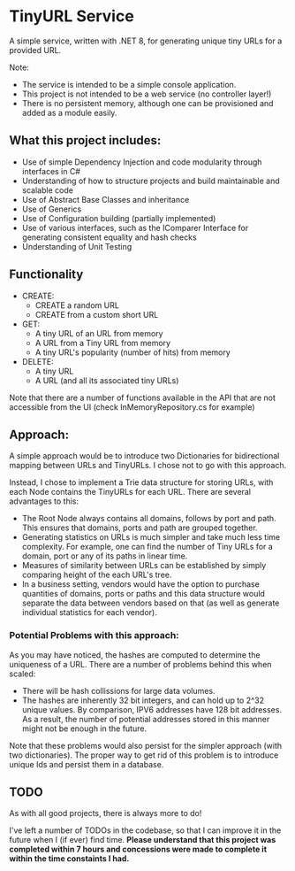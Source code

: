 # TinyURL Service
A simple service, written with .NET 8, for generating unique tiny URLs for a provided URL.

Note:
- The service is intended to be a simple console application.
- This project is not intended to be a web service (no controller layer!)
- There is no persistent memory, although one can be provisioned and added as a module easily. 

## What this project includes:
- Use of simple Dependency Injection and code modularity through interfaces in C#
- Understanding of how to structure projects and build maintainable and scalable code
- Use of Abstract Base Classes and inheritance
- Use of Generics
- Use of Configuration building (partially implemented)
- Use of various interfaces, such as the IComparer Interface for generating consistent equality and hash checks
- Understanding of Unit Testing

## Functionality
- CREATE:
	- CREATE a random URL
	- CREATE from a custom short URL
- GET:
	- A tiny URL of an URL from memory
	- A URL from a Tiny URL from memory
	- A tiny URL's popularity (number of hits) from memory
- DELETE:
	- A tiny URL
	- A URL (and all its associated tiny URLs)

Note that there are a number of functions available in the API that are not accessible from the UI (check InMemoryRepository.cs for example)

## Approach:

A simple approach would be to introduce two Dictionaries for bidirectional mapping between URLs and TinyURLs. I chose not to go with this approach.

Instead, I chose to implement a Trie data structure for storing URLs, with each Node contains the TinyURLs for each URL. There are several advantages to this:
- The Root Node always contains all domains, follows by port and path. This ensures that domains, ports and path are grouped together.
- Generating statistics on URLs is much simpler and take much less time complexity. For example, one can find the number of Tiny URLs for a domain, port or any of its paths in linear time.
- Measures of similarity between URLs can be established by simply comparing height of the each URL's tree.
- In a business setting, vendors would have the option to purchase quantities of domains, ports or paths and this data structure would separate the data between vendors based on that (as well as generate individual statistics for each vendor).

### Potential Problems with this approach:
As you may have noticed, the hashes are computed to determine the uniqueness of a URL. There are a number of problems behind this when scaled:
- There will be hash collissions for large data volumes.
- The hashes are inherently 32 bit integers, and can hold up to 2^32 unique values. By comparison, IPV6 addresses have 128 bit addresses. As a result, the number of potential addresses stored in this manner might not be enough in the future.

Note that these problems would also persist for the simpler approach (with two dictionaries). The proper way to get rid of this problem is to introduce unique Ids and persist them in a database.

## TODO
As with all good projects, there is always more to do!

I've left a number of TODOs in the codebase, so that I can improve it in the future when I (if ever) find time. **Please understand that this project was completed within 7 hours and concessions were made to complete it within the time constaints I had.**


